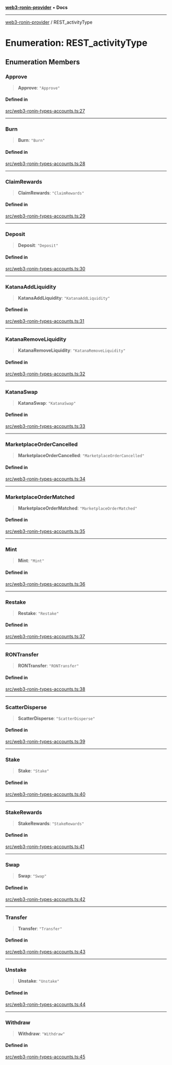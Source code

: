 [**web3-ronin-provider**](../README.md) • **Docs**

***

[web3-ronin-provider](../globals.md) / REST\_activityType

# Enumeration: REST\_activityType

## Enumeration Members

### Approve

> **Approve**: `"Approve"`

#### Defined in

[src/web3-ronin-types-accounts.ts:27](https://github.com/chuacw/web3-ronin-provider/blob/5e9462adf1edb8f1f7982dc5f4e5bd7094a4d6eb/src/web3-ronin-types-accounts.ts#L27)

***

### Burn

> **Burn**: `"Burn"`

#### Defined in

[src/web3-ronin-types-accounts.ts:28](https://github.com/chuacw/web3-ronin-provider/blob/5e9462adf1edb8f1f7982dc5f4e5bd7094a4d6eb/src/web3-ronin-types-accounts.ts#L28)

***

### ClaimRewards

> **ClaimRewards**: `"ClaimRewards"`

#### Defined in

[src/web3-ronin-types-accounts.ts:29](https://github.com/chuacw/web3-ronin-provider/blob/5e9462adf1edb8f1f7982dc5f4e5bd7094a4d6eb/src/web3-ronin-types-accounts.ts#L29)

***

### Deposit

> **Deposit**: `"Deposit"`

#### Defined in

[src/web3-ronin-types-accounts.ts:30](https://github.com/chuacw/web3-ronin-provider/blob/5e9462adf1edb8f1f7982dc5f4e5bd7094a4d6eb/src/web3-ronin-types-accounts.ts#L30)

***

### KatanaAddLiquidity

> **KatanaAddLiquidity**: `"KatanaAddLiquidity"`

#### Defined in

[src/web3-ronin-types-accounts.ts:31](https://github.com/chuacw/web3-ronin-provider/blob/5e9462adf1edb8f1f7982dc5f4e5bd7094a4d6eb/src/web3-ronin-types-accounts.ts#L31)

***

### KatanaRemoveLiquidity

> **KatanaRemoveLiquidity**: `"KatanaRemoveLiquidity"`

#### Defined in

[src/web3-ronin-types-accounts.ts:32](https://github.com/chuacw/web3-ronin-provider/blob/5e9462adf1edb8f1f7982dc5f4e5bd7094a4d6eb/src/web3-ronin-types-accounts.ts#L32)

***

### KatanaSwap

> **KatanaSwap**: `"KatanaSwap"`

#### Defined in

[src/web3-ronin-types-accounts.ts:33](https://github.com/chuacw/web3-ronin-provider/blob/5e9462adf1edb8f1f7982dc5f4e5bd7094a4d6eb/src/web3-ronin-types-accounts.ts#L33)

***

### MarketplaceOrderCancelled

> **MarketplaceOrderCancelled**: `"MarketplaceOrderCancelled"`

#### Defined in

[src/web3-ronin-types-accounts.ts:34](https://github.com/chuacw/web3-ronin-provider/blob/5e9462adf1edb8f1f7982dc5f4e5bd7094a4d6eb/src/web3-ronin-types-accounts.ts#L34)

***

### MarketplaceOrderMatched

> **MarketplaceOrderMatched**: `"MarketplaceOrderMatched"`

#### Defined in

[src/web3-ronin-types-accounts.ts:35](https://github.com/chuacw/web3-ronin-provider/blob/5e9462adf1edb8f1f7982dc5f4e5bd7094a4d6eb/src/web3-ronin-types-accounts.ts#L35)

***

### Mint

> **Mint**: `"Mint"`

#### Defined in

[src/web3-ronin-types-accounts.ts:36](https://github.com/chuacw/web3-ronin-provider/blob/5e9462adf1edb8f1f7982dc5f4e5bd7094a4d6eb/src/web3-ronin-types-accounts.ts#L36)

***

### Restake

> **Restake**: `"Restake"`

#### Defined in

[src/web3-ronin-types-accounts.ts:37](https://github.com/chuacw/web3-ronin-provider/blob/5e9462adf1edb8f1f7982dc5f4e5bd7094a4d6eb/src/web3-ronin-types-accounts.ts#L37)

***

### RONTransfer

> **RONTransfer**: `"RONTransfer"`

#### Defined in

[src/web3-ronin-types-accounts.ts:38](https://github.com/chuacw/web3-ronin-provider/blob/5e9462adf1edb8f1f7982dc5f4e5bd7094a4d6eb/src/web3-ronin-types-accounts.ts#L38)

***

### ScatterDisperse

> **ScatterDisperse**: `"ScatterDisperse"`

#### Defined in

[src/web3-ronin-types-accounts.ts:39](https://github.com/chuacw/web3-ronin-provider/blob/5e9462adf1edb8f1f7982dc5f4e5bd7094a4d6eb/src/web3-ronin-types-accounts.ts#L39)

***

### Stake

> **Stake**: `"Stake"`

#### Defined in

[src/web3-ronin-types-accounts.ts:40](https://github.com/chuacw/web3-ronin-provider/blob/5e9462adf1edb8f1f7982dc5f4e5bd7094a4d6eb/src/web3-ronin-types-accounts.ts#L40)

***

### StakeRewards

> **StakeRewards**: `"StakeRewards"`

#### Defined in

[src/web3-ronin-types-accounts.ts:41](https://github.com/chuacw/web3-ronin-provider/blob/5e9462adf1edb8f1f7982dc5f4e5bd7094a4d6eb/src/web3-ronin-types-accounts.ts#L41)

***

### Swap

> **Swap**: `"Swap"`

#### Defined in

[src/web3-ronin-types-accounts.ts:42](https://github.com/chuacw/web3-ronin-provider/blob/5e9462adf1edb8f1f7982dc5f4e5bd7094a4d6eb/src/web3-ronin-types-accounts.ts#L42)

***

### Transfer

> **Transfer**: `"Transfer"`

#### Defined in

[src/web3-ronin-types-accounts.ts:43](https://github.com/chuacw/web3-ronin-provider/blob/5e9462adf1edb8f1f7982dc5f4e5bd7094a4d6eb/src/web3-ronin-types-accounts.ts#L43)

***

### Unstake

> **Unstake**: `"Unstake"`

#### Defined in

[src/web3-ronin-types-accounts.ts:44](https://github.com/chuacw/web3-ronin-provider/blob/5e9462adf1edb8f1f7982dc5f4e5bd7094a4d6eb/src/web3-ronin-types-accounts.ts#L44)

***

### Withdraw

> **Withdraw**: `"Withdraw"`

#### Defined in

[src/web3-ronin-types-accounts.ts:45](https://github.com/chuacw/web3-ronin-provider/blob/5e9462adf1edb8f1f7982dc5f4e5bd7094a4d6eb/src/web3-ronin-types-accounts.ts#L45)

